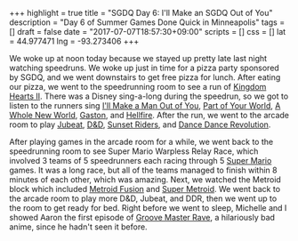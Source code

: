 +++
highlight = true
title = "SGDQ Day 6: I'll Make an SGDQ Out of You"
description = "Day 6 of Summer Games Done Quick in Minneapolis"
tags = []
draft = false
date = "2017-07-07T18:57:30+09:00"
scripts = []
css = []
lat = 44.977471
lng = -93.273406
+++

We woke up at noon today because we stayed up pretty late last night watching
speedruns. We woke up just in time for a pizza party sponsored by SGDQ, and we
went downstairs to get free pizza for lunch. After eating our pizza, we went to
the speedrunning room to see a run of [Kingdom Hearts
II](https://en.wikipedia.org/wiki/Kingdom_Hearts_II). There was a Disney
sing-a-long during the speedrun, so we got to listen to the runners sing [I'll
Make a Man Out of You](https://www.youtube.com/watch?v=ZSS5dEeMX64), [Part of
Your World](https://www.youtube.com/watch?v=SXKlJuO07eM), [A Whole New
World](https://www.youtube.com/watch?v=-kl4hJ4j48s),
[Gaston](https://www.youtube.com/watch?v=VuJTqmpBnI0), and
[Hellfire](https://www.youtube.com/watch?v=U3NoDEu7kpg). After the run, we went
to the arcade room to play [Jubeat](https://en.wikipedia.org/wiki/Jubeat),
[D&D](https://en.wikipedia.org/wiki/Dungeons_%26_Dragons:_Shadow_over_Mystara),
[Sunset Riders](https://en.wikipedia.org/wiki/Sunset_Riders), and [Dance Dance
Revolution](https://en.wikipedia.org/wiki/Dance_Dance_Revolution).

After playing games in the arcade room for a while, we went back to the
speedrunning room to see Super Mario Warpless Relay Race, which involved 3 teams
of 5 speedrunners each racing through 5 [Super
Mario](https://en.wikipedia.org/wiki/Super_Mario) games. It was a long race, but
all of the teams managed to finish within 8 minutes of each other, which was
amazing. Next, we watched the Metroid block which included [Metroid
Fusion](https://en.wikipedia.org/wiki/Metroid_Fusion) and [Super
Metroid](https://en.wikipedia.org/wiki/Super_Metroid). We went back to the
arcade room to play more D&D, Jubeat, and DDR, then we went up to the room to
get ready for bed. Right before we went to sleep, Michelle and I showed Aaron
the first episode of [Groove Master
Rave](https://en.wikipedia.org/wiki/Rave_Master), a hilariously bad anime, since
he hadn't seen it before.

